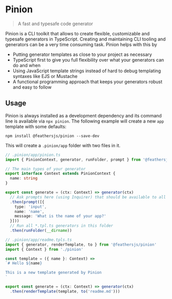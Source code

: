# Pinion

> A fast and typesafe code generator

Pinion is a CLI toolkit that allows to create flexible, customizable and typesafe generators in TypeScript.
Creating and maintaining CLI tooling and generators can be a very time consuming task. Pinion helps with this by

- Putting generator templates as close to your project as necessary
- TypeScript first to give you full flexibility over what your generators can do and when
- Using JavaScript template strings instead of hard to debug templating syntaxes like EJS or Mustache
- A functional programming approach that keeps your generators robust and easy to follow

## Usage

Pinion is always installed as a development dependency and its command line is available via `npx pinion`.
The following example will create a new `app` template with some defaults:

```
npm install @feathersjs/pinion --save-dev
```

This will create a `.pinion/app` folder with two files in it.

```ts
// .pinion/app/pinion.ts
import { PinionContext, generator, runFolder, prompt } from '@feathersjs/pinion'

// The main types of your generator
export interface Context extends PinionContext {
  name: string
}

export const generate = (ctx: Context) => generator(ctx)
  // Ask prompts here (using Inquirer) that should be available to all generators
  .then(prompt([{
    type: 'input',
    name: 'name',
    message: 'What is the name of your app?'
  }]))
  // Run all *.tpl.ts generators in this folder
  .then(runFolder(__dirname))
```

```ts
// .pinion/app/readme.tpls.ts
import { generator, renderTemplate, to } from '@feathersjs/pinion'
import { Context } from './pinion'

const template = ({ name }: Context) =>
`# Hello ${name}

This is a new template generated by Pinion
`

export const generate = (ctx: Context) => generator(ctx)
  .then(renderTemplate(template, to('readme.md')))
```
